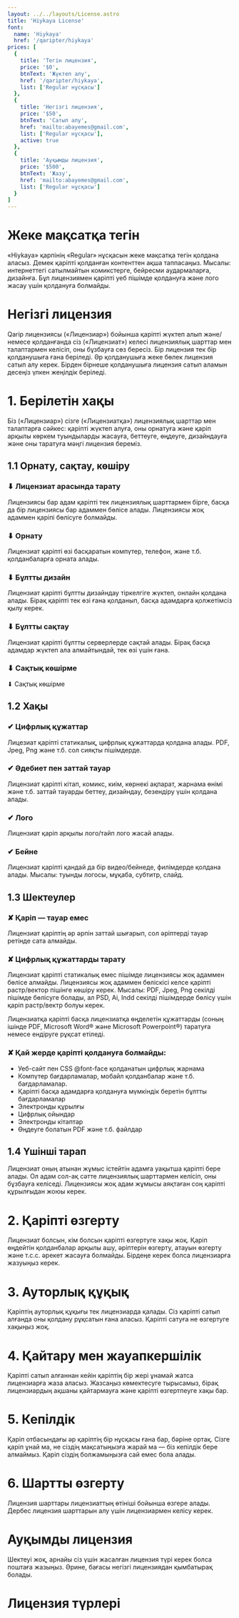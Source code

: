 ```yaml
---
layout: ../../layouts/License.astro
title: 'Hiykaya License'
font:
  name: 'Hiykaya'
  href: '/qaripter/hiykaya'
prices: [
  {
    title: 'Тегін лицензия',
    price: '$0',
    btnText: 'Жүктеп алу',
    href: '/qaripter/hiykaya',
    list: ['Regular нұсқасы']
  },
  {
    title: 'Негізгі лицензия',
    price: '$50',
    btnText: 'Сатып алу',
    href: 'mailto:abayemes@gmail.com',
    list: ['Regular нұсқасы'],
    active: true
  },
  {
    title: 'Ауқымды лицензия',
    price: '$500',
    btnText: 'Жазу',
    href: 'mailto:abayemes@gmail.com',
    list: ['Regular нұсқасы']
  }
]
---
```


# Жеке мақсатқа тегін
«Hiykaya» қарпінің «Regular» нұсқасын жеке мақсатқа тегін қолдана аласыз. Демек қаріпті қолданған контенттен ақша таппасаңыз. Мысалы: интернеттегі сатылмайтын комикстерге, бейресми аудармаларға, дизайнға. Бұл лицензиямен қаріпті уеб пішімде қолдануға және лого жасау үшін қолдануға болмайды.

# Негізгі лицензия
Qarip лицензиясы («Лицензиар») бойынша қаріпті жүктеп алып және/немесе қолданғанда сіз («Лицензиат») келесі лицензиялық шарттар мен талаптармен келісіп, оны бұзбауға сөз бересіз. Бір лицензия тек бір қолданушыға ғана беріледі. Әр қолданушыға жеке бөлек лицензия сатып алу керек. Бірден бірнеше қолданушыға лицензия сатып аламын десеңіз үлкен жеңілдік беріледі.

# 1. Берілетін хақы
Біз («Лицензиар») сізге («Лицензиатқа») лицензиялық шарттар мен талаптарға сәйкес: қаріпті жүктеп алуға, оны орнатуға және қаріп арқылы көркем туындыларды жасауға, беттеуге, өңдеуге, дизайндауға және оны таратуға мәңгі лицензия береміз.

## 1.1 Орнату, сақтау, көшіру
### ⬇ Лицензиат арасында тарату
Лицензиясы бар адам қаріпті тек лицензиялық шарттармен бірге, басқа да бір лицензиясы бар адаммен бөлісе алады. Лицензиясы жоқ адаммен қаріпі бөлісуге болмайды.

### ⬇ Орнату
Лицензиат қаріпті өзі басқаратын компүтер, телефон, және т.б. қолданбаларға орната алады.

### ⬇ Бұлтты дизайн
Лицензиат қаріпті бұлтты дизайндау тіркелгіге жүктеп, онлайн қолдана алады. Бірақ қаріпті тек өзі ғана қолданып, басқа адамдарға қолжетімсіз қылу керек.

### ⬇ Бұлтты сақтау
Лицензиат қаріпті бұлтты серверлерде сақтай алады. Бірақ басқа адамдар жүктеп ала алмайтындай, тек өзі үшін ғана.

### ⬇ Сақтық көшірме
⬇ Сақтық көшірме

## 1.2 Хақы
### ✔ Цифрлық құжаттар
Лицезиат қаріпті статикалық, цифрлық құжаттарда қолдана алады. PDF, Jpeg, Png және т.б. сол сияқты пішімдерде.

### ✔ Әдебиет пен заттай тауар
Лицензиат қаріпті кітап, комикс, киім, көрнекі ақпарат, жарнама өнімі және т.б. заттай тауарды беттеу, дизайндау, безендіру үшін қолдана алады.

### ✔ Лого
Лицензиат қаріп арқылы лого/тайп лого жасай алады.

### ✔ Бейне
Лицензиат қаріпті қандай да бір видео/бейнеде, филімдерде қолдана алады. Мысалы: туынды логосы, мұқаба, субтитр, слайд.

## 1.3 Шектеулер
### ✘ Қаріп — тауар емес
Лицензиат қаріптің әр әрпін заттай шығарып, сол әріптерді тауар ретінде сата алмайды.

### ✘ Цифрлық құжаттарды тарату
Лицензиат қаріпті статикалық емес пішімде лицензиясы жоқ адаммен бөлісе алмайды. Лицензиясы жоқ адаммен бөліскісі келсе қаріпті растр/вектор пішінге көшіру керек. Мысалы: PDF, Jpeg, Png секілді пішімде бөлісуге болады, ал PSD, Ai, Indd секілді пішімдерде бөлісу үшін қаріп растр/вектр болуы керек.

Лицензиатқа қаріпті басқа лицензиатқа өңделетін құжаттарды (соның ішінде PDF, Microsoft Word® және Microsoft Powerpoint®) таратуға немесе ендіруге рұқсат етіледі.

### ✘ Қай жерде қаріпті қолдануға болмайды:
- Уеб-сайт пен CSS @font-face қолданатын цифрлық жарнама
- Компүтер бағдарламалар, мобайл қолданбалар және т.б. бағдарламалар.
- Қаріпті басқа адамдарға қолдануға мүмкіндік беретін бұлтты бағдарламалар
- Электронды құрылғы
- Цифрлық ойындар
- Электронды кітаптар
- Өңдеуге болатын PDF және т.б. файлдар

## 1.4 Үшінші тарап
Лицензиат оның атынан жұмыс істейтін адамға уақытша қаріпті бере алады. Ол адам сол-ақ сәтте лицензиялық шарттармен келісіп, оны бұзбауға келіседі. Лицензиясы жоқ адам жұмысы аяқтаған соң қаріпті құрылғыдан жоюы керек.

# 2. Қаріпті өзгерту
Лицензиат болсын, кім болсын қаріпті өзгертуге хақы жоқ. Қаріп өңдейтін қолданбалар арқылы ашу, әріптерін өзгерту, атауын өзгерту және т.с.с. әрекет жасауға болмайды. Бірдеңе керек болса лицензиарға жазуыңыз керек.

# 3. Ауторлық құқық
Қаріптің ауторлық құқығы тек лицензиарда қалады. Сіз қаріпті сатып алғанда оны қолдану рұқсатын ғана аласыз. Қаріпті сатуға не өзгертуге хақыңыз жоқ.

# 4. Қайтару мен жауапкершілік
Қаріпті сатып алғаннан кейін қаріптің бір жері ұнамай жатса лицензиарға жаза аласыз. Жазсаңыз көмектесуге тырысамыз, бірақ лицензиардың ақшаны қайтармауға және қаріпті өзгертпеуге хақы бар.

# 5. Кепілдік
Қаріп отбасындағы әр қаріптің бір нұсқасы ғана бар, бәріне ортақ. Сізге қаріп ұнай ма, не сіздің мақсатыңызға жарай ма — біз кепілдік бере алмаймыз. Қаріп сіздің болжамыңызға сай емес бола алады.

# 6. Шартты өзгерту
Лицензия шарттары лицензиаттың өтініші бойынша өзгере алады. Дербес лицензия шарттарын алу үшін лицензиармен келісу керек.

# Ауқымды лицензия
Шектеуі жоқ, арнайы сіз үшін жасалған лицензия түрі керек болса поштаға жазыңыз. Әрине, бағасы негізгі лицензиядан қымбатырақ болады.

# Лицензия түрлері
